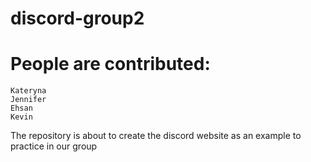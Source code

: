 # discord-group2
# People are contributed: 
    Kateryna
    Jennifer
    Ehsan 
    Kevin

The repository is about to create the discord website as an example to practice in our group
